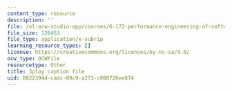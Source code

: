 ```yaml
---
content_type: resource
description: ''
file: /ol-ocw-studio-app/courses/6-172-performance-engineering-of-software-systems-fall-2018/0022394dcadc09c9a273c080726ee874_wt7a5BOztuM.srt
file_size: 126453
file_type: application/x-subrip
learning_resource_types: []
license: https://creativecommons.org/licenses/by-nc-sa/4.0/
ocw_type: OCWFile
resourcetype: Other
title: 3play caption file
uid: 0022394d-cadc-09c9-a273-c080726ee874
---
```


